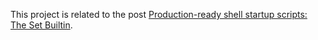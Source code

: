 This project is related to the post [Production-ready shell startup scripts: The Set Builtin](https://www.willianantunes.com/blog/2021/05/production-ready-shell-startup-scripts-the-set-builtin/).
